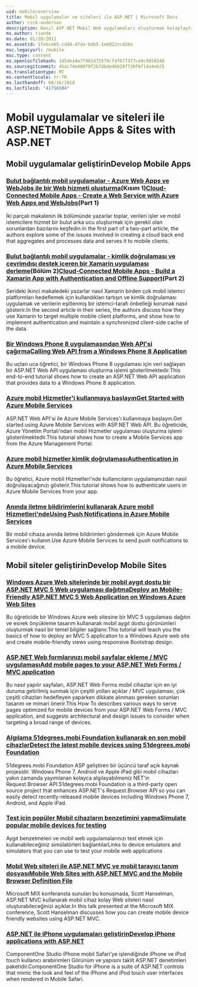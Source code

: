 ```yaml
---
uid: mobile/overview
title: Mobil uygulamalar ve siteleri ile ASP.NET | Microsoft Docs
author: rick-anderson
description: Nasıl ASP.NET Mobil Web uygulamaları oluşturmak kolaylaştırdığını öğrenin
ms.author: riande
ms.date: 01/28/2011
ms.assetid: 1febce65-cdd4-47da-bdb5-1e6022ccd20a
msc.legacyurl: /mobile
msc.type: content
ms.openlocfilehash: 1d5dea4a7f961475579cfdf677377ce9c9956540
ms.sourcegitcommit: 45ac74e400f9f2b7dbded66297730f6f14a4eb25
ms.translationtype: MT
ms.contentlocale: tr-TR
ms.lasthandoff: 08/16/2018
ms.locfileid: "41756504"
---
```

<a name="mobile-apps--sites-with-aspnet"></a><span data-ttu-id="26f3d-103">Mobil uygulamalar ve siteleri ile ASP.NET</span><span class="sxs-lookup"><span data-stu-id="26f3d-103">Mobile Apps & Sites with ASP.NET</span></span>
====================
## <a name="develop-mobile-apps"></a><span data-ttu-id="26f3d-104">Mobil uygulamalar geliştirin</span><span class="sxs-lookup"><span data-stu-id="26f3d-104">Develop Mobile Apps</span></span>


### <a name="cloud-connected-mobile-apps---create-a-web-service-with-azure-web-apps-and-webjobshttpsmsdnmicrosoftcommagazinemt185572part-1"></a><span data-ttu-id="26f3d-105">[Bulut bağlantılı mobil uygulamalar - Azure Web Apps ve WebJobs ile bir Web hizmeti oluşturma](https://msdn.microsoft.com/magazine/mt185572)(Kısım 1)</span><span class="sxs-lookup"><span data-stu-id="26f3d-105">[Cloud-Connected Mobile Apps - Create a Web Service with Azure Web Apps and WebJobs](https://msdn.microsoft.com/magazine/mt185572)(Part 1)</span></span>

<span data-ttu-id="26f3d-106">İki parçalı makalenin ilk bölümünde yazarlar toplar, verileri işler ve mobil istemcilere hizmet bir bulut arka ucu oluşturmak için gerekli olan sorunlardan bazılarını keşfedin.</span><span class="sxs-lookup"><span data-stu-id="26f3d-106">In the first part of a two-part article, the authors explore some of the issues involved in creating a cloud back end that aggregates and processes data and serves it to mobile clients.</span></span>


### <a name="cloud-connected-mobile-apps---build-a-xamarin-app-with-authentication-and-offline-supporthttpsmsdnmicrosoftcommagazinemt422581aspxpart-2"></a><span data-ttu-id="26f3d-107">[Bulut bağlantılı mobil uygulamalar - kimlik doğrulaması ve çevrimdışı destek içeren bir Xamarin uygulaması derleme](https://msdn.microsoft.com/magazine/mt422581.aspx)(Bölüm 2)</span><span class="sxs-lookup"><span data-stu-id="26f3d-107">[Cloud-Connected Mobile Apps - Build a Xamarin App with Authentication and Offline Support](https://msdn.microsoft.com/magazine/mt422581.aspx)(Part 2)</span></span>

<span data-ttu-id="26f3d-108">Serideki ikinci makaledeki yazarlar nasıl Xamarin birden çok mobil istemci platformları hedeflemek için kullandıkları tartışın ve kimlik doğrulaması uygulamak ve verilerin eşitlenmiş bir istemci-tarafı önbelleği korumak nasıl gösterir.</span><span class="sxs-lookup"><span data-stu-id="26f3d-108">In the second article in their series, the authors discuss how they use Xamarin to target multiple mobile client platforms, and show how to implement authentication and maintain a synchronized client-side cache of the data.</span></span>


### <a name="calling-web-api-from-a-windows-phone-8-applicationweb-apioverviewmobile-clientscalling-web-api-from-a-windows-phone-8-applicationmd"></a>[<span data-ttu-id="26f3d-109">Bir Windows Phone 8 uygulamasından Web API'si çağırma</span><span class="sxs-lookup"><span data-stu-id="26f3d-109">Calling Web API from a Windows Phone 8 Application</span></span>](../web-api/overview/mobile-clients/calling-web-api-from-a-windows-phone-8-application.md)

<span data-ttu-id="26f3d-110">Bu uçtan uca öğretici, bir Windows Phone 8 uygulaması için veri sağlayan bir ASP.NET Web API uygulaması oluşturma işlemi gösterilmektedir.</span><span class="sxs-lookup"><span data-stu-id="26f3d-110">This end-to-end tutorial shows how to create an ASP.NET Web API application that provides data to a Windows Phone 8 application.</span></span>


### <a name="get-started-with-azure-mobile-serviceshttpsazuremicrosoftcomdocumentationarticlesmobile-services-dotnet-backend-windows-store-dotnet-get-startedwtmcidzumoaspnet"></a>[<span data-ttu-id="26f3d-111">Azure mobil Hizmetler'i kullanmaya başlayın</span><span class="sxs-lookup"><span data-stu-id="26f3d-111">Get Started with Azure Mobile Services</span></span>](https://azure.microsoft.com/documentation/articles/mobile-services-dotnet-backend-windows-store-dotnet-get-started?WT.mc_id=zumo_aspnet)

<span data-ttu-id="26f3d-112">ASP.NET Web API'si ile Azure Mobile Services'ı kullanmaya başlayın.</span><span class="sxs-lookup"><span data-stu-id="26f3d-112">Get started using Azure Mobile Services with ASP.NET Web API.</span></span> <span data-ttu-id="26f3d-113">Bu öğreticide, Azure Yönetim Portalı'ndan mobil Hizmetler uygulaması oluşturma işlemi gösterilmektedir.</span><span class="sxs-lookup"><span data-stu-id="26f3d-113">This tutorial shows how to create a Mobile Services app from the Azure Management Portal.</span></span>


### <a name="authentication-in-azure-mobile-serviceshttpsazuremicrosoftcomdocumentationarticlesmobile-services-dotnet-backend-windows-store-dotnet-get-started-userswtmcidzumoaspnet"></a>[<span data-ttu-id="26f3d-114">Azure mobil hizmetler kimlik doğrulaması</span><span class="sxs-lookup"><span data-stu-id="26f3d-114">Authentication in Azure Mobile Services</span></span>](https://azure.microsoft.com/documentation/articles/mobile-services-dotnet-backend-windows-store-dotnet-get-started-users/?WT.mc_id=zumo_aspnet)

<span data-ttu-id="26f3d-115">Bu öğretici, Azure mobil Hizmetleri'nde kullanıcıların uygulamanızdan nasıl doğrulayacağınızı gösterir.</span><span class="sxs-lookup"><span data-stu-id="26f3d-115">This tutorial shows how to authenticate users in Azure Mobile Services from your app.</span></span>


### <a name="using-push-notifications-in-azure-mobile-serviceshttpsazuremicrosoftcomdocumentationarticlesmobile-services-dotnet-backend-windows-store-dotnet-get-started-pushwtmcidzumoaspnet"></a>[<span data-ttu-id="26f3d-116">Anında iletme bildirimlerini kullanarak Azure mobil Hizmetleri'nde</span><span class="sxs-lookup"><span data-stu-id="26f3d-116">Using Push Notifications in Azure Mobile Services</span></span>](https://azure.microsoft.com/documentation/articles/mobile-services-dotnet-backend-windows-store-dotnet-get-started-push/?WT.mc_id=zumo_aspnet)

<span data-ttu-id="26f3d-117">Bir mobil cihaza anında iletme bildirimleri göndermek için Azure Mobile Services'ı kullanın.</span><span class="sxs-lookup"><span data-stu-id="26f3d-117">Use Azure Mobile Services to send push notifications to a mobile device.</span></span>


## <a name="develop-mobile-sites"></a><span data-ttu-id="26f3d-118">Mobil siteler geliştirin</span><span class="sxs-lookup"><span data-stu-id="26f3d-118">Develop Mobile Sites</span></span>


### <a name="deploy-an-mobile-friendly-aspnet-mvc-5-web-application-on-windows-azure-web-siteshttpsdocsmicrosoftcomazureapp-service-webweb-sites-dotnet-deploy-aspnet-mvc-mobile-app"></a>[<span data-ttu-id="26f3d-119">Windows Azure Web sitelerinde bir mobil aygıt dostu bir ASP.NET MVC 5 Web uygulaması dağıtma</span><span class="sxs-lookup"><span data-stu-id="26f3d-119">Deploy an Mobile-Friendly ASP.NET MVC 5 Web Application on Windows Azure Web Sites</span></span>](https://docs.microsoft.com/azure/app-service-web/web-sites-dotnet-deploy-aspnet-mvc-mobile-app)

<span data-ttu-id="26f3d-120">Bu öğreticide bir Windows Azure web sitesine bir MVC 5 uygulaması dağıtın ve esnek önyükleme tasarım kullanarak mobil aygıt dostu görünümleri oluşturmak nasıl bir temel bilgiler sağlanır.</span><span class="sxs-lookup"><span data-stu-id="26f3d-120">This tutorial will teach you the basics of how to deploy an MVC 5 application to a Windows Azure web site and create mobile-friendly views using responsive Bootstrap design.</span></span>


### <a name="add-mobile-pages-to-your-aspnet-web-forms--mvc-applicationwhitepapersadd-mobile-pages-to-your-aspnet-web-forms-mvc-applicationmd"></a>[<span data-ttu-id="26f3d-121">ASP.NET Web formlarınızı mobil sayfalar ekleme / MVC uygulaması</span><span class="sxs-lookup"><span data-stu-id="26f3d-121">Add mobile pages to your ASP.NET Web Forms / MVC application</span></span>](../whitepapers/add-mobile-pages-to-your-aspnet-web-forms-mvc-application.md)

<span data-ttu-id="26f3d-122">Bu nasıl yapılır sayfaları, ASP.NET Web Forms mobil cihazlar için en iyi duruma getirilmiş sunmak için çeşitli yolları açıklar / MVC uygulaması, çok çeşitli cihazları hedefleyen yaparken dikkate alınması gereken sorunları tasarım ve mimari önerir.</span><span class="sxs-lookup"><span data-stu-id="26f3d-122">This How To describes various ways to serve pages optimized for mobile devices from your ASP.NET Web Forms / MVC application, and suggests architectural and design issues to consider when targeting a broad range of devices.</span></span>


### <a name="detect-the-latest-mobile-devices-using-51degreesmobi-foundationhttpsgithubcom51degreesdotnet-device-detection"></a>[<span data-ttu-id="26f3d-123">Algılama 51degrees.mobi Foundation kullanarak en son mobil cihazlar</span><span class="sxs-lookup"><span data-stu-id="26f3d-123">Detect the latest mobile devices using 51degrees.mobi Foundation</span></span>](https://github.com/51Degrees/dotNET-Device-Detection)

<span data-ttu-id="26f3d-124">51degrees.mobi Foundation ASP geliştiren bir üçüncü taraf açık kaynak projesidir. Windows Phone 7, Android ve Apple iPad gibi mobil cihazları yakın zamanda yayımlanan kolayca algılayabilmeniz NET'in Request.Browser API.</span><span class="sxs-lookup"><span data-stu-id="26f3d-124">51degrees.mobi Foundation is a third-party open source project that enhances ASP.NET's Request.Browser API so you can easily detect recently-released mobile devices including Windows Phone 7, Android, and Apple iPad.</span></span>


### <a name="simulate-popular-mobile-devices-for-testingdevice-simulatorsmd"></a>[<span data-ttu-id="26f3d-125">Test için popüler Mobil cihazların benzetimini yapma</span><span class="sxs-lookup"><span data-stu-id="26f3d-125">Simulate popular mobile devices for testing</span></span>](device-simulators.md)

<span data-ttu-id="26f3d-126">Aygıt benzetmeleri ve mobil web uygulamalarınızı test etmek için kullanabileceğiniz simülatörleri bağlantılar</span><span class="sxs-lookup"><span data-stu-id="26f3d-126">Links to device emulators and simulators that you can use to test your mobile web applications</span></span>


### <a name="mobile-web-sites-with-aspnet-mvc-and-the-mobile-browser-definition-filehttpwwwhanselmancomblogmixmobilewebsiteswithaspnetmvcandthemobilebrowserdefinitionfileaspx"></a>[<span data-ttu-id="26f3d-127">Mobil Web siteleri ile ASP.NET MVC ve mobil tarayıcı tanım dosyası</span><span class="sxs-lookup"><span data-stu-id="26f3d-127">Mobile Web Sites with ASP.NET MVC and the Mobile Browser Definition File</span></span>](http://www.hanselman.com/blog/MixMobileWebSitesWithASPNETMVCAndTheMobileBrowserDefinitionFile.aspx)

<span data-ttu-id="26f3d-128">Microsoft MIX konferansta sunulan bu konuşmada, Scott Hanselman, ASP.NET MVC kullanarak mobil cihaz kolay Web siteleri nasıl oluşturabileceğinizi açıklar.</span><span class="sxs-lookup"><span data-stu-id="26f3d-128">In this talk presented at the Microsoft MIX conference, Scott Hanselman discusses how you can create mobile device friendly websites using ASP.NET MVC.</span></span>


### <a name="develop-iphone-applications-with-aspnethttplabscomponentonecomiphone"></a>[<span data-ttu-id="26f3d-129">ASP.NET ile iPhone uygulamaları geliştirin</span><span class="sxs-lookup"><span data-stu-id="26f3d-129">Develop iPhone applications with ASP.NET</span></span>](http://labs.componentone.com/iPhone/)

<span data-ttu-id="26f3d-130">ComponentOne Studio iPhone mobil Safari'ye işlendiğinde iPhone ve iPod touch kullanıcı arabirimleri Görünüm ve yapısını taklit ASP.NET denetimleri paketidir.</span><span class="sxs-lookup"><span data-stu-id="26f3d-130">ComponentOne Studio for iPhone is a suite of ASP.NET controls that mimic the look and feel of the iPhone and iPod touch user interfaces when rendered in Mobile Safari.</span></span>

